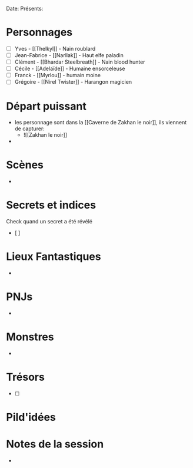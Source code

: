 Date: 
Présents: 


# Personnages
- [ ] Yves - [[Thelkyl]] - Nain roublard
- [ ] Jean-Fabrice - [[Narllak]] - Haut elfe paladin
- [ ] Clément - [[Bhardar Steelbreath]] - Nain blood hunter
- [ ] Cécile - [[Adelaïde]] - Humaine ensorceleuse
- [ ] Franck - [[Myrlou]] - humain moine
- [ ] Grégoire - [[Nirel Twister]] - Harangon magicien 

# Départ puissant
- les personnage sont dans la [[Caverne de Zakhan le noir]], ils viennent de capturer:
	- ![[Zakhan le noir]]
- 
# Scènes
- 

# Secrets et indices
Check quand un secret a été révélé
- [ ] 

# Lieux Fantastiques
- 

# PNJs
- 

# Monstres
- 

# Trésors
- [ ]


# Pild'idées
> 

# Notes de la session
- 

